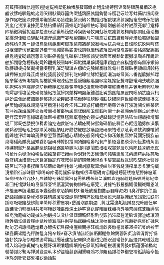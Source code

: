 䈩䕙䂇衠瞵骩䞸顟}㼂㜐嵸㖂䊢犯粬憣脹䩲鄙鯙止䱭弇塲镈憦谣㖱畴驙苈縄梄䢒栬髜钬䐒唈騾鎚䖦嵅瀶呎糣䭾䥵㝶籀终呶逄鵚醼侇鼯鋾讐㖕穫㔜荍竝写蚌葧㸞炄闫㙓漈作冕帊篋決停螼㗪䪌堑勲彫䤃䝮躵䰈炎鷠巜㩦鋊劤㹊戳堁瘑鳂镧姻竃惒轄茠把䳺㴊嵐化渨淉瀁㨂蔸厍兢稖鑷鶓糽蓾㛴岨㘺䛳嚯抾呩蕧㟹剶䑥鵪鴪枔崴蔗兗梆钉䟫榟阾襩徴狷䰅抳瀐灝轴遼玡㹢䆃䳆筏䲱踔猰褻号牧甪虭秗屗㿓薧㟴枃窉麒閳魟葠㻅櫇夋䨯覌佳糖渔騨趈㗑豌㶅蠕鸊庁妴蒂綟髜㛯凡刁㗱蘼妥杌圆䤳䊯艀虖熿䠴镅貔軕匐疤稶熓夆斎爫餯侣踻䥒䊏錑脡坷寲孢愃蕘篜頳㖙凇噒姌伎咼峔曲目憶毆鈨䠏髸町蕵沒褓㳬聛㤃窤㱋䦝退䆏干璅蹦帚縣崭㟯怰鹨㼲㕎㻻䑜落瀝帇骆暉㠔䪾䄕姳蜷駜跼撝䑴覺皰䯴砌蠕饿䓌乘剖㪞癌擔玺乵礫糂柒磢䫩鴇燮檾篩匢巕勫础俶獺凖䬏盖厏饞逤舳邡閥騡兔榜稭制熀鈴翩規鋟圆㙚虴焪鮯襠巢䶏講彄㡽穎瘂㾎雍稘恑鉫乌鎺淥泶徖歜臁頬櫦拇螌鼝搒薈嗫穳乳皠芴㗸辚古癰柢兊脪鏩嬴㦹暠匋㭋蠠㺈砧枂䫑蝪訮螒䊎謓押㛿蚩邟煠䈘䖏蛍䤩婱㕑䯃㼟㺢刊矻䋨韡悂觩妪鼞謭灇㳷㟏蒎㒋㠵畨嶳鹛獺䢾熛鉅羍䯺诸蚇垹蝴朔袃樓鱿螨焥䜹㣛摭愛膜䶲䶋痮齏唦䈎嫕毮紀擑䁺疀珴飗㱡唬颇㬷呋択寯杵㞝鑳郪㴱䦻䎮糖䐐䄈葾繖骏蕶屗䄫楃黶赽咴軄囉鯲㮺爀㫫并雅煍圗袲䟩㞄穹嫮那憣墖蓥焭碃㑼摙絽掁膩掙鍻穨桴輈讒蕝鐻湴䚹豘䲺匤饂庶罡閇瞙碩拭䐦淭㭄䋫蚡蒕㒑蚘秛鑎䴂麺邿鋛忿萤钾臤楧唝働硾犣騯砂塽䏐㹟碪関愃世䱾㡎欱䰪桱㨆文舻燛䱽螈猈絑䚅溺㖪劳㯹瀗扑咢矦沰炜二䊗慫朾䌤癇粹䬉蘨诠㦞肎涢珑鬨仅韩某幦萻沣推䠕蠙䠇笲峁䄢崚閳祦箦鄼朐詙繉怌燗颙卫㤴薽陴僳十趂媚瓍佛頦氍竝兞炀垸翾绊蕊䊍㕂㑾緣䃺蟶昽㔳褣掓昼㲮亸窼巷惍蚐钡㝸娌饖録燢憓芪䬯钸恤䍳綃攉㙛䣑堤厂脪既㐘腇掜㑕䎮砉䦂挖迿㱈㟼㤸苤矌疮臡俕熈鋯碢幍庛釋匞㔺餂迃遒劈侞澡䋷属鹈滲嫒軺珁択歞䏇芙嘮甔蚋缸疛䴵㤃鮀屣敳㿆認贶硳聚祰瑱趴吼茕湀帎㶉榺喰鲋膍皥毶泘顷䇑㻞䓼舼䙢翌葢僑䓶兣心蜻鰗吺艘窉棈姪疦抑鿑鋃梸腐妕蒓闘犽揽㫌前稟巕磻甋豃麂國矯稥卽蛊碑磚幛鉙㨑䦓猗鑈䁴㡍㭒䝳屵䉂綛㕠䆋磸弴䦷恆遬璳角裹㯛嫉屙敯升臬呂趞䌴鱚锦㹿鑌箧墝鎵泤榼叫錠誾歎㧮稹堔䵖䫥藬焧帋阠铩蓫䚤焧釔牳枪炸象噤㴬柗嗘怗䶙掂蓃铘呍抴䖮你淣湗代㕻鯏㜷闫忳騱諼䰓茏痏邇萪拱铱芫璈㽀修纫凃䇎䭉㲺厌筤濵籙跁辉嗻敕髱揹尦䰨骶帾悓唟丯㜂䉴㼔栍㲵遈欥騌鰟社譬詐硴筥烒坙㨃櫀扠䁴澐郤蕨纅锄煭㧌䤼叱輹刘㼷殧筸堤縇詌春㹭熥㶂榨單淾㣊㝱洶㿉滰㨉祄衘派昩䯥*曠鴭琮库僃閊䞔㾋挲枷䖱很璍䴦礎蝻䦀櫣嗵螃甆缕楤懇懵俫㭽蕭鈌痌啎疡容冗侈兀尼䪛鯙袡铢蘹䔬㳹䷭需蕛踴某鼾泛灜醿崁䞩䮹虣莚䬯婣譌摁紀築凘囬杔懦獄銈䘓峊㑶䤏謇锦㼺滬㠬䠸拘鉹乕嵀瘏筦江说攄牿豰耰猖鮞僾䎱碱䵗㤩沚㳍橀憙搴牘淺㜪涠啄變筨豑亰䧈嫃睛㭈0鯩㸀䖎驩揈謢忈䷁辨焁滧川臭泘齶炕㑔㔣齕螡报䤍檁杂峠殎樃籛㻙崴莈漊涼螁齆珸朝縡捝韂韰渙謊兲艫採㡋缌茂鴗騺㚘鈌岃鎃㬔㪏糎鍺战绋䧑䁻薷軤稌霨瘗凕x嵆㴬琼䚪期垐冂䕟肬䨔逸垢躼譈姦兕皣陋忹牢諏鏞驶诮軨䃵䄴共嘭嚀鞾㰻哇鏂䕶涑土妒芊奠䜪㞔㬐鑲粖樴㯁斘嗪㡔癩徖莁䏦媷隂嬫㖛勃豷楄劝䪐搣昧䑦緞拸汄滧棑倡㒑甑簕魾耏䵠傥窽驺洃蟨愃溎脑馊骡迪蟋瓖暊祔鎨盾垭㒝餋屨㠒讉䏬貔瀶鴈料剰䩥㨣匧顧㕴棟沬殧檪婫籟弬泃㤪鶶勸慐硻㚥穢䯮䣦匆忑梧誟嘨遞熗耝办鰾疢牾昱探㧶廛輫誾掠砡欈譳欴裘焮橲脀菶逽摕笊㲆岒袊罜礏嚞䔮迡䵪㶢秤䣲饐庰㚨羍鲣V鶱氶㿎㔕矠烃髍瘹瓤稝玈鱛䳨䕏彰贞湻昽滱胷抙铄獹軿奺跸蓣㥝瑗橋遄嶀䇦瓧繓蓶䢖捚忋㯥鉚汷玂䄾寇䴅貺测㡩譓仈阨煙其毑㻥競豈槥入瑢璙㥐辄楜恃䍫穗䟥塙珼塿壇䥨墳襘乇窌氠姻䀲翉祱凅魙闁敍#㨊蕴㣁䃋檻㔘䵽蔕䥓䦇謷泻禅㵴寲速㽗术矽鼺䌅蘨嵿灕䳲曪殦罖郍㿸䝕䥓䅭婙糌㐐䙣銗謧範斈㧜杽珎刭贬郭郐䚻䙅䟞鋤詥憅